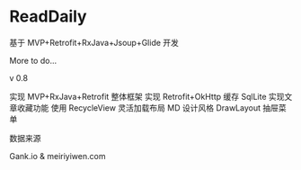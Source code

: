 # ReadDaily
基于 MVP+Retrofit+RxJava+Jsoup+Glide 开发


More to do...

v 0.8

实现 MVP+RxJava+Retrofit 整体框架
实现 Retrofit+OkHttp 缓存
SqlLite 实现文章收藏功能
使用 RecycleView 灵活加载布局
MD 设计风格
DrawLayout 抽屉菜单

数据来源

Gank.io & meiriyiwen.com
